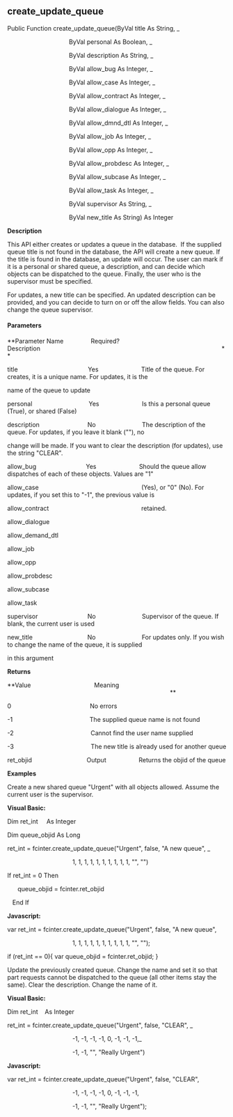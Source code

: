 create_update_queue
---------------------

Public Function create_update_queue(ByVal title As String, _

                                    ByVal personal As Boolean, _

                                    ByVal description As String, _

                                    ByVal allow_bug As Integer, _

                                    ByVal allow_case As Integer, _

                                    ByVal allow_contract As Integer, _

                                    ByVal allow_dialogue As Integer, _

                                    ByVal allow_dmnd_dtl As Integer, _

                                    ByVal allow_job As Integer, _

                                    ByVal allow_opp As Integer, _

                                    ByVal allow_probdesc As Integer, _

                                    ByVal allow_subcase As Integer, _

                                    ByVal allow_task As Integer, _

                                    ByVal supervisor As String, _

                                    ByVal new_title As String) As Integer

**Description**

This API either creates or updates a queue in the database.  If the supplied queue title is not found in the database, the API will create a new queue. If the title is found in the database, an update will occur. The user can mark if it is a personal or shared queue, a description, and can decide which objects can be dispatched to the queue. Finally, the user who is the supervisor must be specified.

For updates, a new title can be specified. An updated description can be provided, and you can decide to turn on or off the allow fields. You can also change the queue supervisor.

#### Parameters
**Parameter Name                Required?             Description                                                                                                          **

title                                         Yes                         Title of the queue. For creates, it is a unique name. For updates, it is the

name of the queue to update

personal                                 Yes                         Is this a personal queue (True), or shared (False)

description                            No                           The description of the queue. For updates, if you leave it blank (""), no

change will be made. If you want to clear the description (for updates), use the string "CLEAR".

allow_bug                             Yes                         Should the queue allow dispatches of each of these objects. Values are "1"

allow_case                                                            (Yes), or "0" (No). For updates, if you set this to "-1", the previous value is

allow_contract                                                      retained.

allow_dialogue

allow_demand_dtl

allow_job

allow_opp

allow_probdesc

allow_subcase

allow_task

supervisor                             No                           Supervisor of the queue. If blank, the current user is used

new_title                                No                           For updates only. If you wish to change the name of the queue, it is supplied

in this argument

**Returns**

**Value                                     Meaning                                                                                                                                               **

0                                              No errors

-1                                             The supplied queue name is not found

-2                                             Cannot find the user name supplied

-3                                             The new title is already used for another queue

ret_objid                                Output                   Returns the objid of the queue

**Examples**

 Create a new shared queue "Urgent" with all objects allowed. Assume the current user is the supervisor.

**Visual Basic:**

Dim ret_int     As Integer

Dim queue_objid As Long

ret_int = fcinter.create_update_queue("Urgent", false, "A new queue", _

                                      1, 1, 1, 1, 1, 1, 1, 1, 1, 1, "", "")

 If ret_int = 0 Then

      queue_objid = fcinter.ret_objid

   End If

**Javascript:**

var ret_int = fcinter.create_update_queue("Urgent", false, "A new queue",

                                      1, 1, 1, 1, 1, 1, 1, 1, 1, 1, "", "");

 if (ret_int == 0){ var queue_objid = fcinter.ret_objid; }

 Update the previously created queue. Change the name and set it so that part requests cannot be dispatched to the queue (all other items stay the same). Clear the description. Change the name of it.

**Visual Basic:**

Dim ret_int    As Integer

ret_int = fcinter.create_update_queue("Urgent", false, "CLEAR", _

                                      -1, -1, -1, -1, 0, -1, -1, -1,_

                                      -1, -1, "", "Really Urgent")

**Javascript:**

var ret_int = fcinter.create_update_queue("Urgent", false, "CLEAR",

                                      -1, -1, -1, -1, 0, -1, -1, -1,

                                      -1, -1, "", "Really Urgent");